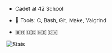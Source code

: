 - Cadet at 42 School

- 🧰 Tools: C, Bash, Git, Make, Valgrind

- 🇧🇷  🇺🇸  🇪🇸  🇩🇪

<!-- ![Gabriel's GitHub stats](https://github-readme-stats.vercel.app/api?username=gabrielpezoa26&show_icons=false&hide_title=true&hide_rank=true) -->

![Stats](https://github-readme-stats.vercel.app/api?username=gabrielpezoa&show_icons=true&theme=graywhite&hide_title=true&hide_rank=true)
